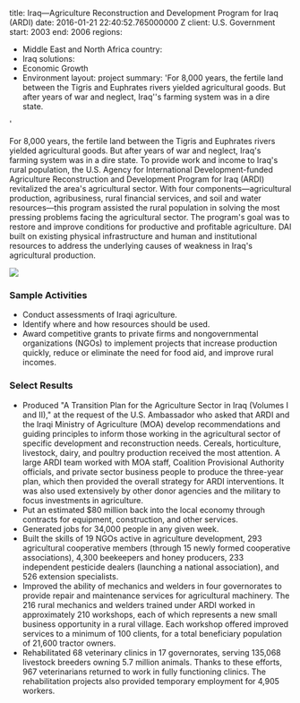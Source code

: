 
title: Iraq—Agriculture Reconstruction and Development Program for Iraq (ARDI)
date: 2016-01-21 22:40:52.765000000 Z
client: U.S. Government
start: 2003
end: 2006
regions:
- Middle East and North Africa
country:
- Iraq
solutions:
- Economic Growth
- Environment
layout: project
summary: 'For 8,000 years, the fertile land between the Tigris and Euphrates rivers
  yielded agricultural goods. But after years of war and neglect, Iraq''s farming
  system was in a dire state.

'


For 8,000 years, the fertile land between the Tigris and Euphrates rivers yielded agricultural goods. But after years of war and neglect, Iraq's farming system was in a dire state. To provide work and income to Iraq's rural population, the U.S. Agency for International Development-funded Agriculture Reconstruction and Development Program for Iraq (ARDI) revitalized the area's agricultural sector. With four components—agricultural production, agribusiness, rural financial services, and soil and water resources—this program assisted the rural population in solving the most pressing problems facing the agricultural sector. The program's goal was to restore and improve conditions for productive and profitable agriculture. DAI built on existing physical infrastructure and human and institutional resources to address the underlying causes of weakness in Iraq's agricultural production.

![][1]

###  Sample Activities

* Conduct assessments of Iraqi agriculture.
* Identify where and how resources should be used.
* Award competitive grants to private firms and nongovernmental organizations (NGOs) to implement projects that increase production quickly, reduce or eliminate the need for food aid, and improve rural incomes.

###  Select Results

* Produced "A Transition Plan for the Agriculture Sector in Iraq (Volumes I and II)," at the request of the U.S. Ambassador who asked that ARDI and the Iraqi Ministry of Agriculture (MOA) develop recommendations and guiding principles to inform those working in the agricultural sector of specific development and reconstruction needs. Cereals, horticulture, livestock, dairy, and poultry production received the most attention. A large ARDI team worked with MOA staff, Coalition Provisional Authority officials, and private sector business people to produce the three-year plan, which then provided the overall strategy for ARDI interventions. It was also used extensively by other donor agencies and the military to focus investments in agriculture.
* Put an estimated $80 million back into the local economy through contracts for equipment, construction, and other services.
* Generated jobs for 34,000 people in any given week.
* Built the skills of 19 NGOs active in agriculture development, 293 agricultural cooperative members (through 15 newly formed cooperative associations), 4,300 beekeepers and honey producers, 233 independent pesticide dealers (launching a national association), and 526 extension specialists.
* Improved the ability of mechanics and welders in four governorates to provide repair and maintenance services for agricultural machinery. The 216 rural mechanics and welders trained under ARDI worked in approximately 210 workshops, each of which represents a new small business opportunity in a rural village. Each workshop offered improved services to a minimum of 100 clients, for a total beneficiary population of 21,600 tractor owners.
* Rehabilitated 68 veterinary clinics in 17 governorates, serving 135,068 livestock breeders owning 5.7 million animals. Thanks to these efforts, 967 veterinarians returned to work in fully functioning clinics. The rehabilitation projects also provided temporary employment for 4,905 workers.

[1]: https://assetify-dai.com/projects/IraqARDI.jpg
